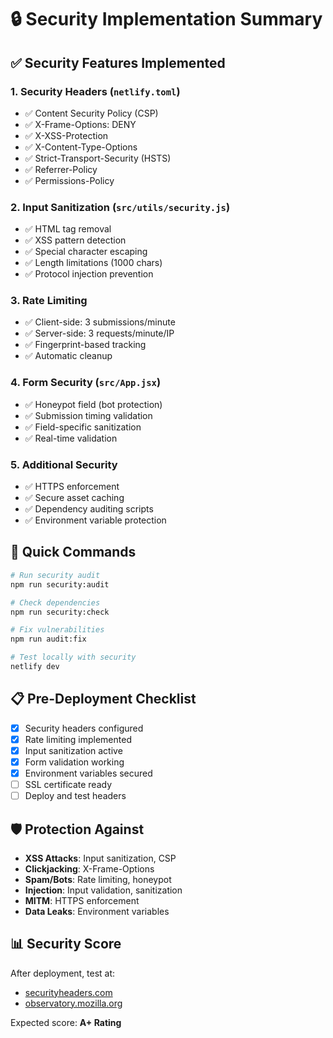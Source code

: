 # 🔒 Security Implementation Summary

## ✅ Security Features Implemented

### 1. **Security Headers** (`netlify.toml`)
- ✅ Content Security Policy (CSP)
- ✅ X-Frame-Options: DENY
- ✅ X-XSS-Protection
- ✅ X-Content-Type-Options
- ✅ Strict-Transport-Security (HSTS)
- ✅ Referrer-Policy
- ✅ Permissions-Policy

### 2. **Input Sanitization** (`src/utils/security.js`)
- ✅ HTML tag removal
- ✅ XSS pattern detection
- ✅ Special character escaping
- ✅ Length limitations (1000 chars)
- ✅ Protocol injection prevention

### 3. **Rate Limiting**
- ✅ Client-side: 3 submissions/minute
- ✅ Server-side: 3 requests/minute/IP
- ✅ Fingerprint-based tracking
- ✅ Automatic cleanup

### 4. **Form Security** (`src/App.jsx`)
- ✅ Honeypot field (bot protection)
- ✅ Submission timing validation
- ✅ Field-specific sanitization
- ✅ Real-time validation

### 5. **Additional Security**
- ✅ HTTPS enforcement
- ✅ Secure asset caching
- ✅ Dependency auditing scripts
- ✅ Environment variable protection

## 🚀 Quick Commands

```bash
# Run security audit
npm run security:audit

# Check dependencies
npm run security:check

# Fix vulnerabilities
npm run audit:fix

# Test locally with security
netlify dev
```

## 📋 Pre-Deployment Checklist

- [x] Security headers configured
- [x] Rate limiting implemented
- [x] Input sanitization active
- [x] Form validation working
- [x] Environment variables secured
- [ ] SSL certificate ready
- [ ] Deploy and test headers

## 🛡️ Protection Against

- **XSS Attacks**: Input sanitization, CSP
- **Clickjacking**: X-Frame-Options
- **Spam/Bots**: Rate limiting, honeypot
- **Injection**: Input validation, sanitization
- **MITM**: HTTPS enforcement
- **Data Leaks**: Environment variables

## 📊 Security Score

After deployment, test at:
- [securityheaders.com](https://securityheaders.com)
- [observatory.mozilla.org](https://observatory.mozilla.org)

Expected score: **A+ Rating**